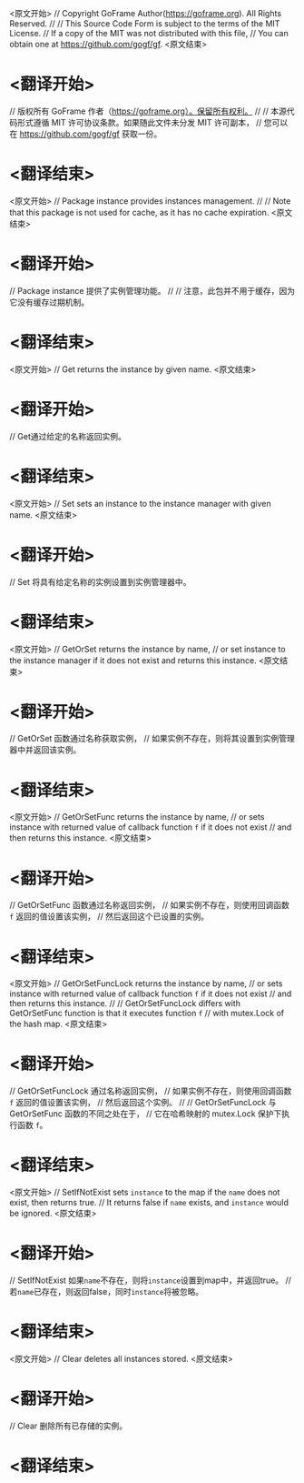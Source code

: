 
<原文开始>
// Copyright GoFrame Author(https://goframe.org). All Rights Reserved.
//
// This Source Code Form is subject to the terms of the MIT License.
// If a copy of the MIT was not distributed with this file,
// You can obtain one at https://github.com/gogf/gf.
<原文结束>

# <翻译开始>
// 版权所有 GoFrame 作者（https://goframe.org）。保留所有权利。
//
// 本源代码形式遵循 MIT 许可协议条款。如果随此文件未分发 MIT 许可副本，
// 您可以在 https://github.com/gogf/gf 获取一份。
# <翻译结束>


<原文开始>
// Package instance provides instances management.
//
// Note that this package is not used for cache, as it has no cache expiration.
<原文结束>

# <翻译开始>
// Package instance 提供了实例管理功能。
//
// 注意，此包并不用于缓存，因为它没有缓存过期机制。
# <翻译结束>


<原文开始>
// Get returns the instance by given name.
<原文结束>

# <翻译开始>
// Get通过给定的名称返回实例。
# <翻译结束>


<原文开始>
// Set sets an instance to the instance manager with given name.
<原文结束>

# <翻译开始>
// Set 将具有给定名称的实例设置到实例管理器中。
# <翻译结束>


<原文开始>
// GetOrSet returns the instance by name,
// or set instance to the instance manager if it does not exist and returns this instance.
<原文结束>

# <翻译开始>
// GetOrSet 函数通过名称获取实例，
// 如果实例不存在，则将其设置到实例管理器中并返回该实例。
# <翻译结束>


<原文开始>
// GetOrSetFunc returns the instance by name,
// or sets instance with returned value of callback function `f` if it does not exist
// and then returns this instance.
<原文结束>

# <翻译开始>
// GetOrSetFunc 函数通过名称返回实例，
// 如果实例不存在，则使用回调函数 `f` 返回的值设置该实例，
// 然后返回这个已设置的实例。
# <翻译结束>


<原文开始>
// GetOrSetFuncLock returns the instance by name,
// or sets instance with returned value of callback function `f` if it does not exist
// and then returns this instance.
//
// GetOrSetFuncLock differs with GetOrSetFunc function is that it executes function `f`
// with mutex.Lock of the hash map.
<原文结束>

# <翻译开始>
// GetOrSetFuncLock 通过名称返回实例，
// 如果实例不存在，则使用回调函数 `f` 返回的值设置该实例，
// 然后返回这个实例。
//
// GetOrSetFuncLock 与 GetOrSetFunc 函数的不同之处在于，
// 它在哈希映射的 mutex.Lock 保护下执行函数 `f`。
# <翻译结束>


<原文开始>
// SetIfNotExist sets `instance` to the map if the `name` does not exist, then returns true.
// It returns false if `name` exists, and `instance` would be ignored.
<原文结束>

# <翻译开始>
// SetIfNotExist 如果`name`不存在，则将`instance`设置到map中，并返回true。
// 若`name`已存在，则返回false，同时`instance`将被忽略。
# <翻译结束>


<原文开始>
// Clear deletes all instances stored.
<原文结束>

# <翻译开始>
// Clear 删除所有已存储的实例。
# <翻译结束>


